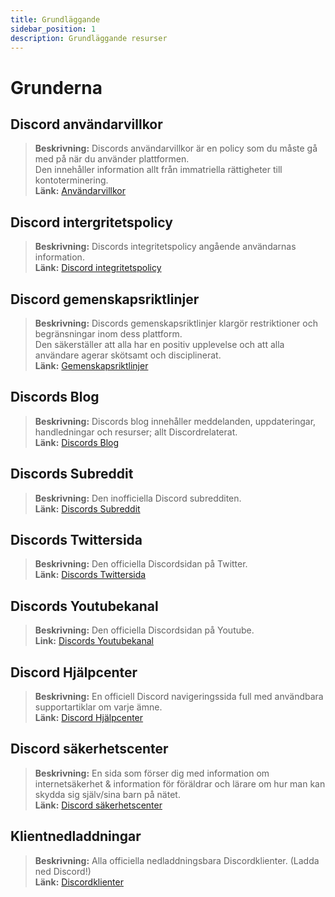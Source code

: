 ```yaml
---
title: Grundläggande
sidebar_position: 1
description: Grundläggande resurser
---
```


# Grunderna

## Discord användarvillkor 
> __Beskrivning:__ Discords användarvillkor är en policy som du måste gå med på när du använder plattformen.   <br/>
Den innehåller information allt från immatriella rättigheter till kontoterminering.   <br/>
__Länk:__ [Användarvillkor](https://dis.gd/terms)

## Discord intergritetspolicy
> __Beskrivning:__ Discords integritetspolicy angående användarnas information.  <br/>
__Länk:__ [Discord integritetspolicy](https://discord.com/privacy)

## Discord gemenskapsriktlinjer
> __Beskrivning:__ Discords gemenskapsriktlinjer klargör restriktioner och begränsningar inom dess plattform.   <br/>
Den säkerställer att alla har en positiv upplevelse och att alla användare agerar skötsamt och disciplinerat.   <br/>
__Länk:__ [Gemenskapsriktlinjer](https://dis.gd/guidelines)

## Discords Blog
> __Beskrivning:__ Discords blog innehåller meddelanden, uppdateringar, handledningar och resurser; allt Discordrelaterat.   <br/>
__Länk:__ [Discords Blog](https://discord.com/blog)
 
## Discords Subreddit
> __Beskrivning:__ Den inofficiella Discord subredditen.   <br/>
__Länk:__ [Discords Subreddit](https://www.reddit.com/r/discordapp/)

## Discords Twittersida
> __Beskrivning:__ Den officiella Discordsidan på Twitter.   <br/>
__Länk:__ [Discords Twittersida](https://x.com/discord)

## Discords Youtubekanal
> __Beskrivning:__  Den officiella Discordsidan på Youtube.   <br/>
__Link:__ [Discords Youtubekanal](https://www.youtube.com/c/discord)

## Discord Hjälpcenter
> __Beskrivning:__ En officiell Discord navigeringssida full med användbara supportartiklar om varje ämne.   <br/>
__Länk:__ [Discord Hjälpcenter](https://support.discord.com)

## Discord säkerhetscenter
> __Beskrivning:__ En sida som förser dig med information om internetsäkerhet & information för föräldrar och lärare om hur man kan skydda sig själv/sina barn på nätet.  <br/>
__Länk:__ [Discord säkerhetscenter](https://discord.com/safety)

## Klientnedladdningar
> __Beskrivning:__ Alla officiella nedladdningsbara Discordklienter. (Ladda ned Discord!)   <br/>
__Länk:__ [Discordklienter](https://discord.com/download)

